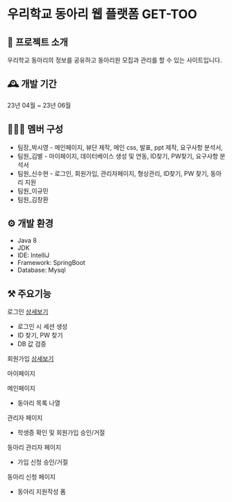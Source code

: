 # 우리학교 동아리 웹 플랫폼 GET-TOO
## 📝 프로젝트 소개
우리학교 동아리의 정보를 공유하고 동아리원 모집과 관리를 할 수 있는 사이트입니다.

## 🕰️ 개발 기간
23년 04월 ~ 23년 06월

## 👩🏻‍💻 멤버 구성
- 팀장_박시영 - 메인페이지, 뷰단 제작, 메인 css, 발표, ppt 제작, 요구사항 분석서, 
- 팀원_김별 - 마이페이지, 데이터베이스 생성 및 연동, ID찾기, PW찾기, 요구사항 분석서
- 팀원_신수현 - 로그인, 회원가입, 관리자페이지, 형상관리, ID찾기, PW 찾기, 동아리 지원
- 팀원_이규민
- 팀원_김창환

## ⚙️ 개발 환경
- Java 8
- JDK
- IDE: IntelliJ
- Framework: SpringBoot
- Database: Mysql

## ⚒️ 주요기능
로그인 [상세보기](https://github.com/sksytar200/Capstone_Gettoo/wiki/%EC%A3%BC%EC%9A%94%EA%B8%B0%EB%8A%A5-%EC%86%8C%EA%B0%9C(-%EB%A1%9C%EA%B7%B8%EC%9D%B8-))  
- 로그인 시 세션 생성
- ID 찾기, PW 찾기
- DB 값 검증

회원가입 [상세보기]()  

마이페이지

메인페이지
- 동아리 목록 나열

관리자 페이지
- 학생증 확인 및 회원가입 승인/거절

동아리 관리자 페이지
- 가입 신청 승인/거절

동아리 신청 페이지
- 동아리 지원작성 폼






